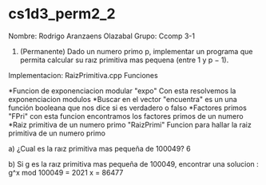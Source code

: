 # cs1d3_perm2_2

Nombre: Rodrigo Aranzaens Olazabal
Grupo: Ccomp 3-1

1. (Permanente) Dado un numero primo p, implementar un programa que permita calcular su
raız primitiva mas pequena (entre 1 y p − 1).

 Implementacion: RaizPrimitiva.cpp
 Funciones

 *Funcion de exponenciacion modular "expo"
     Con esta resolvemos la exponenciacion modulos
 *Buscar en el vector "encuentra"
     es un una función booleana que nos dice si es verdadero o falso
 *Factores primos "FPri"
     con esta funcion encontramos los factores primos de un numero
 *Raiz primitiva de un numero primo "RaizPrimi"
     Funcion para hallar la raiz primitiva de un numero primo

a) ¿Cual es la raız primitiva mas pequeña de 100049?
6

b) Si g es la raız primitiva mas pequeña de 100049, encontrar una solucion : g^x mod 100049 = 2021
x = 86477

 
 
